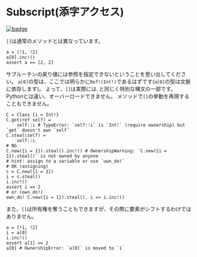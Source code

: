 # Subscript(添字アクセス)

[![badge](https://img.shields.io/endpoint.svg?url=https%3A%2F%2Fgezf7g7pd5.execute-api.ap-northeast-1.amazonaws.com%2Fdefault%2Fsource_up_to_date%3Fowner%3Derg-lang%26repos%3Derg%26ref%3Dmain%26path%3Ddoc/EN/syntax/34_generator.md%26commit_hash%3Deccd113c1512076c367fb87ea73406f91ff83ba7)](https://gezf7g7pd5.execute-api.ap-northeast-1.amazonaws.com/default/source_up_to_date?owner=erg-lang&repos=erg&ref=main&path=doc/EN/syntax/34_generator.md&commit_hash=eccd113c1512076c367fb87ea73406f91ff83ba7)

`[]`は通常のメソッドとは異なっています。

```erg
a = [!1, !2]
a[0].inc!()
assert a == [2, 2]
```

サブルーチンの戻り値には参照を指定できないということを思い出してください。
`a[0]`の型は、ここでは明らかに`Ref!(Int!)`であるはずです(`a[0]`の型は文脈に依存します)。
よって、`[]`は実際には`.`と同じく特別な構文の一部です。Pythonとは違い、オーバーロードできません。
メソッドで`[]`の挙動を再現することもできません。

```erg
C = Class {i = Int!}
C.get(ref self) =
    self::i # TypeError: `self::i` is `Int!` (require ownership) but `get` doesn't own `self`
C.steal(self) =
    self::i
# NG
C.new({i = 1}).steal().inc!() # OwnershipWarning: `C.new({i = 1}).steal()` is not owned by anyone
# hint: assign to a variable or use `uwn_do!`
# OK (assigning)
c = C.new({i = 1})
i = c.steal()
i.inc!()
assert i == 2
# or (own_do!)
own_do! C.new({i = 1}).steal(), i => i.inc!()
```

また、`[]`は所有権を奪うこともできますが、その際に要素がシフトするわけではありません。

```erg
a = [!1, !2]
i = a[0]
i.inc!()
assert a[1] == 2
a[0] # OwnershipError: `a[0]` is moved to `i`
```
